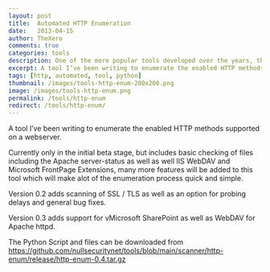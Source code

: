 ```yaml
---
layout: post
title:  Automated HTTP Enumeration
date:   2013-04-15
author: TheXero
comments: true
categories: tools
description: One of the more popular tools developed over the years, the HTTP Enum tool. This python tool assists with the manual tasks of fingerprinting of HTTP servers as well as attempts to identify a small number of deployed web technologies.
excerpt: A tool I’ve been writing to enumerate the enabled HTTP methods supported on a webserver. Currently only in the initial beta stage, but includes basic checking of files including the...
tags: [http, automated, tool, python]
thumbnail: /images/tools-http-enum-200x200.png
image: /images/tools-http-enum.png
permalink: /tools/http-enum
redirect: /tools/http-enum/
---
```


A tool I’ve been writing to enumerate the enabled HTTP methods supported on a webserver.

Currently only in the initial beta stage, but includes basic checking of files including the Apache server-status as well as well IIS WebDAV and Microsoft FrontPage Extensions, many more features will be added to this tool which will make alot of the enumeration process quick and simple.

Version 0.2 adds scanning of SSL / TLS as well as an option for probing delays and general bug fixes.

Version 0.3 adds support for vMicrosoft SharePoint as well as WebDAV for Apache httpd.

The Python Script and files can be downloaded from <a href="https://github.com/nullsecuritynet/tools/blob/main/scanner/http-enum/release/http-enum-0.4.tar.gz" target="_blank">https://github.com/nullsecuritynet/tools/blob/main/scanner/http-enum/release/http-enum-0.4.tar.gz</a>
